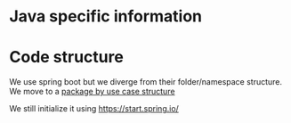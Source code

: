 # Java specific information

# Code structure
We use spring boot but we diverge from their folder/namespace structure. We move to a [package by use case structure](https://medium.com/sahibinden-technology/package-by-layer-vs-package-by-feature-7e89cde2ae3a)

We still initialize it using https://start.spring.io/
